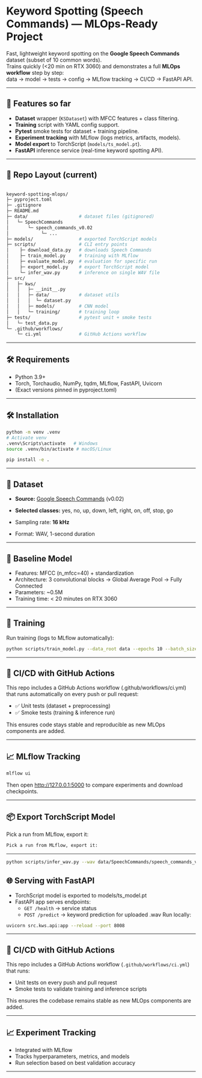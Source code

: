# Keyword Spotting (Speech Commands) — MLOps-Ready Project

Fast, lightweight keyword spotting on the **Google Speech Commands** dataset (subset of 10 common words).  
Trains quickly (<20 min on RTX 3060) and demonstrates a full **MLOps workflow** step by step:  
data → model → tests → config → MLflow tracking → CI/CD → FastAPI API.

---

## 🚀 Features so far
- **Dataset** wrapper (`KSDataset`) with MFCC features + class filtering.
- **Training** script with YAML config support.
- **Pytest** smoke tests for dataset + training pipeline.
- **Experiment tracking** with MLflow (logs metrics, artifacts, models).
- **Model export** to TorchScript (`models/ts_model.pt`).
- **FastAPI** inference service (real-time keyword spotting API).

---

## 📂 Repo Layout (current)

```bash

keyword-spotting-mlops/
├─ pyproject.toml
├─ .gitignore
├─ README.md
├─ data/                   # dataset files (gitignored)
│   └─ SpeechCommands
│       └─ speech_commands_v0.02
│            └─ ...
├─ models/                 # exported TorchScript models
├─ scripts/                # CLI entry points
│    ├─ download_data.py   # downloads Speech Commands
│    ├─ train_model.py     # training with MLflow
│    ├─ evaluate_model.py  # evaluation for specific run
│    ├─ export_model.py    # export TorchScript model
│    └─ infer_wav.py       # inference on single WAV file
├─ src/
│   ├─ kws/
│   │   ├─ __init__.py
│   │   ├─ data/           # dataset utils
│   │   │  └─ dataset.py
│   │   ├─ models/         # CNN model
│   │   └─ training/       # training loop
├─ tests/                  # pytest unit + smoke tests
│   └─ test_data.py
└─ .github/workflows/
    └─ ci.yml              # GitHub Actions workflow

```

---
## 🛠 Requirements
- Python 3.9+
- Torch, Torchaudio, NumPy, tqdm, MLflow, FastAPI, Uvicorn
- (Exact versions pinned in pyproject.toml)
---

## 🛠 Installation
```bash
python -m venv .venv
# Activate venv
.venv\Scripts\activate   # Windows
source .venv/bin/activate # macOS/Linux

pip install -e .
```
---

## 📂 Dataset
- **Source:** [Google Speech Commands](https://arxiv.org/abs/1804.03209) (v0.02)  
- **Selected classes:** yes, no, up, down, left, right, on, off, stop, go

- Sampling rate: **16 kHz**  
- Format: WAV, 1-second duration

---

## 🧠 Baseline Model

- Features: MFCC (n_mfcc=40) + standardization
- Architecture: 3 convolutional blocks → Global Average Pool → Fully Connected
- Parameters: ~0.5M
- Training time: < 20 minutes on RTX 3060

--- 

## 🧪 Training
Run training (logs to MLflow automatically):
```bash
python scripts/train_model.py --data_root data --epochs 10 --batch_size 128

```

---

## 🔄 CI/CD with GitHub Actions

This repo includes a GitHub Actions workflow (.github/workflows/ci.yml) that runs automatically on every push or pull request:
- ✅ Unit tests (dataset + preprocessing)
- ✅ Smoke tests (training & inference run)

This ensures code stays stable and reproducible as new MLOps components are added.

--- 
## 📈 MLflow Tracking
```bash
mlflow ui
```
Then open http://127.0.0.1:5000 to compare experiments and download checkpoints.

---

## 📦 Export TorchScript Model
Pick a run from MLflow, export it:
```bash
Pick a run from MLflow, export it:
```
---

```bash
python scripts/infer_wav.py --wav data/SpeechCommands/speech_commands_v0.02/yes/0a7c2a8d_nohash_0.wav

```

## 🌐 Serving with FastAPI
- TorchScript model is exported to models/ts_model.pt
- FastAPI app serves endpoints:
  - `GET /health` → service status
  - `POST /predict` → keyword prediction for uploaded .wav
Run locally:
```bash
uvicorn src.kws.api:app --reload --port 8008

```
---

## 🔄 CI/CD with GitHub Actions
This repo includes a GitHub Actions workflow (`.github/workflows/ci.yml`) that runs:
- Unit tests on every push and pull request
- Smoke tests to validate training and inference scripts

This ensures the codebase remains stable as new MLOps components are added.

---
## 📈 Experiment Tracking
- Integrated with MLflow
- Tracks hyperparameters, metrics, and models
- Run selection based on best validation accuracy

---

